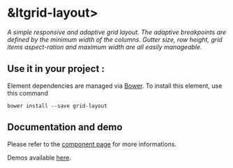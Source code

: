# &ltgrid-layout&gt;

_A simple responsive and adaptive grid layout.
The adaptive breakpoints are defined by the minimum width of the columns.
Gutter size, row height, grid items aspect-ration and maximum width are all easily manageable._

## Use it in your project :

Element dependencies are managed via [Bower](http://bower.io/). To install this element,
use this command

    bower install --save grid-layout


## Documentation and demo

Please refer to the <a href="https://vguillou.github.io/webcomponents/grid-layout/">component page</a> for more informations.

Demos available <a href="https://vguillou.github.io/webcomponents/grid-layout/demo">here</a>.